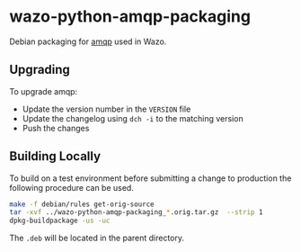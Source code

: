 # wazo-python-amqp-packaging

Debian packaging for [amqp](https://amqp.readthedocs.org) used in Wazo.

## Upgrading

To upgrade amqp:

* Update the version number in the `VERSION` file
* Update the changelog using `dch -i` to the matching version
* Push the changes

## Building Locally

To build on a test environment before submitting a change to production the following procedure can be used.

```sh
make -f debian/rules get-orig-source
tar -xvf ../wazo-python-amqp-packaging_*.orig.tar.gz  --strip 1
dpkg-buildpackage -us -uc
```
The `.deb` will be located in the parent directory.

